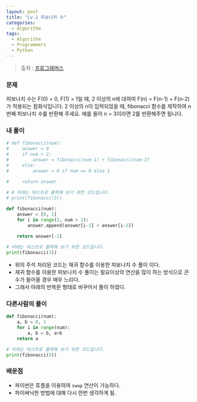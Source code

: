 ```yaml
---
layout: post
title: "Lv.1 피보나치 수"
categories:
  - Algorithm
tags:
  - Algorithm
  - Programmers
  - Python
---
```


> 출처 : [프로그래머스](https://programmers.co.kr/learn/challenge_codes/5)

### 문제
피보나치 수는 F(0) = 0, F(1) = 1일 때, 2 이상의 n에 대하여 F(n) = F(n-1) + F(n-2) 가 적용되는 점화식입니다. 
2 이상의 n이 입력되었을 때, fibonacci 함수를 제작하여 n번째 피보나치 수를 반환해 주세요. 
예를 들어 n = 3이라면 2를 반환해주면 됩니다.

### 내 풀이
```python
# def fibonacci(num):
#     answer = 0
#     if num > 2:
#         answer = fibonacci(num-1) + fibonacci(num-2)
#     else:
#         answer = 0 if num == 0 else 1
    
#     return answer

# # 아래는 테스트로 출력해 보기 위한 코드입니다.
# print(fibonacci(3))

def fibonacci(num):
    answer = [0, 1]
    for i in range(2, num + 1):
        answer.append(answer[i-1] + answer[i-2]) 
        
    return answer[-1]

# 아래는 테스트로 출력해 보기 위한 코드입니다.
print(fibonacci(3))
```

* 위의 주석 처리된 코드는 재귀 함수를 이용한 피보나치 수 풀이 이다.
* 재귀 함수를 이용한 피보나치 수 풀이는 필요이상의 연산을 많이 하는 방식으로 큰 수가 들어올 경우 매우 느리다.
* 그래서 아래의 반복문 형태로 바꾸어서 풀이 하였다.

### 다른사람의 풀이
```python
def fibonacci(num):
    a, b = 0, 1
    for i in range(num):
        a, b = b, a+b
    return a

# 아래는 테스트로 출력해 보기 위한 코드입니다.
print(fibonacci(3))
```

### 배운점
* 파이썬은 튜플을 이용하여 `swap` 연산이 가능하다.
* 파이써닉한 방법에 대해 다시 한번 생각하게 됨.
